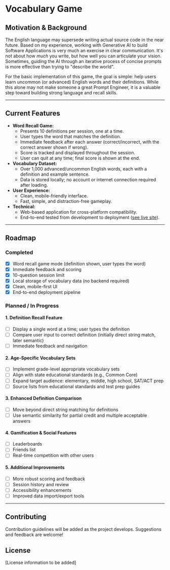 # Vocabulary Game

## Motivation & Background

The English language may supersede writing actual source code in the near future. Based on my experience, working with Generative AI to build Software Applications is very much an exercise in clear communication. It's not about how _much_ you write, but how well you can articulate your vision. Sometimes, guiding the AI through an iterative process of concise prompts is more effective than trying to "describe the world".

For the basic implementation of this game, the goal is simple: help users learn uncommon (or advanced) English words and their definitions. While this alone may not make someone a great Prompt Engineer, it is a valuable step toward building strong language and recall skills.

---

## Current Features

- **Word Recall Game:**
  - Presents 10 definitions per session, one at a time.
  - User types the word that matches the definition.
  - Immediate feedback after each answer (correct/incorrect, with the correct answer shown if wrong).
  - Score is tracked and displayed throughout the session.
  - User can quit at any time; final score is shown at the end.
- **Vocabulary Dataset:**
  - Over 1,000 advanced/uncommon English words, each with a definition and example sentence.
  - Data is stored locally; no account or internet connection required after loading.
- **User Experience:**
  - Clean, mobile-friendly interface.
  - Fast, simple, and distraction-free gameplay.
- **Technical:**
  - Web-based application for cross-platform compatibility.
  - End-to-end tested from development to deployment ([see live site](https://www.kyleunruh.com/)).

---

## Roadmap

### Completed
- [x] Word recall game mode (definition shown, user types the word)
- [x] Immediate feedback and scoring
- [x] 10-question session limit
- [x] Local storage of vocabulary data (no backend required)
- [x] Clean, mobile-first UI
- [x] End-to-end deployment pipeline

### Planned / In Progress

#### 1. Definition Recall Feature
- [ ] Display a single word at a time; user types the definition
- [ ] Compare user input to correct definition (initially direct string match, later semantic)
- [ ] Immediate feedback and navigation

#### 2. Age-Specific Vocabulary Sets
- [ ] Implement grade-level appropriate vocabulary sets
- [ ] Align with state educational standards (e.g., Common Core)
- [ ] Expand target audience: elementary, middle, high school, SAT/ACT prep
- [ ] Source lists from educational standards and test prep guides

#### 3. Enhanced Definition Comparison
- [ ] Move beyond direct string matching for definitions
- [ ] Use semantic similarity for partial credit and multiple acceptable answers

#### 4. Gamification & Social Features
- [ ] Leaderboards
- [ ] Friends list
- [ ] Real-time competition with other users

#### 5. Additional Improvements
- [ ] More robust scoring and feedback
- [ ] Session history and review
- [ ] Accessibility enhancements
- [ ] Improved data import/export tools

---

## Contributing

Contribution guidelines will be added as the project develops. Suggestions and feedback are welcome!

## License

[License information to be added] 